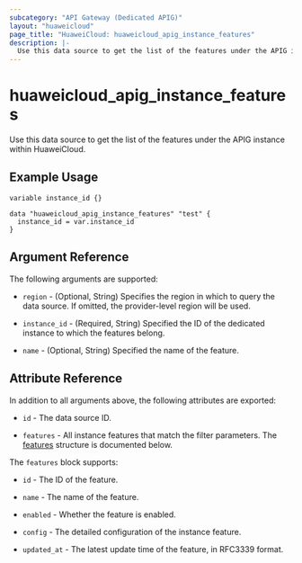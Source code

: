 ```yaml
---
subcategory: "API Gateway (Dedicated APIG)"
layout: "huaweicloud"
page_title: "HuaweiCloud: huaweicloud_apig_instance_features"
description: |-
  Use this data source to get the list of the features under the APIG instance within HuaweiCloud.
---
```


# huaweicloud_apig_instance_features

Use this data source to get the list of the features under the APIG instance within HuaweiCloud.

## Example Usage

```hcl
variable instance_id {}

data "huaweicloud_apig_instance_features" "test" {
  instance_id = var.instance_id
}
```

## Argument Reference

The following arguments are supported:

* `region` - (Optional, String) Specifies the region in which to query the data source.
  If omitted, the provider-level region will be used.

* `instance_id` - (Required, String) Specified the ID of the dedicated instance to which the features belong.

* `name` - (Optional, String) Specified the name of the feature.

## Attribute Reference

In addition to all arguments above, the following attributes are exported:

* `id` - The data source ID.

* `features` - All instance features that match the filter parameters.
  The [features](#instance_features) structure is documented below.

<a name="instance_features"></a>
The `features` block supports:

* `id` - The ID of the feature.

* `name` - The name of the feature.

* `enabled` - Whether the feature is enabled.

* `config` - The detailed configuration of the instance feature.

* `updated_at` - The latest update time of the feature, in RFC3339 format.
